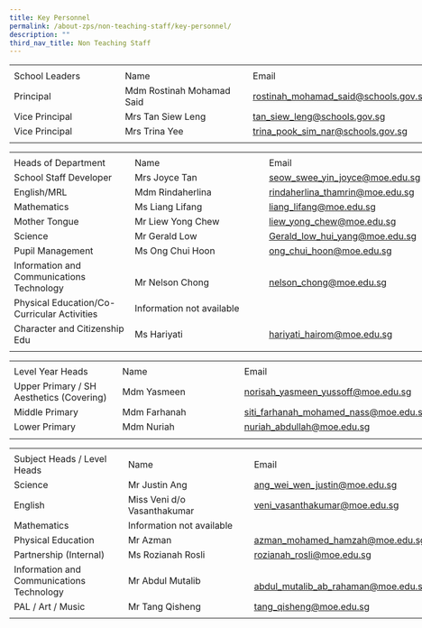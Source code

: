```yaml
---
title: Key Personnel
permalink: /about-zps/non-teaching-staff/key-personnel/
description: ""
third_nav_title: Non Teaching Staff
---
```

<table border="0" cellpadding="0" cellspacing="0" width="750" style="border-collapse:
 collapse;width:563pt"><colgroup><col width="215" style="mso-width-source:userset;mso-width-alt:7862;width:161pt"> <col width="250" style="mso-width-source:userset;mso-width-alt:9142;width:188pt"> <col width="285" style="mso-width-source:userset;mso-width-alt:10422;width:214pt"></colgroup><tbody><tr height="7" style="mso-height-source:userset;height:5.25pt"><td height="7" width="215" style="height:5.25pt;width:161pt"></td><td width="250" style="width:188pt"></td><td width="285" style="width:214pt"></td></tr><tr height="21" style="height:15.75pt"><td height="21" class="xl70" style="height:15.75pt">School Leaders</td><td class="xl67" style="border-left:none">Name</td><td class="xl72" style="border-left:none">Email</td></tr><tr height="21" style="height:15.75pt"><td height="21" class="xl71" style="height:15.75pt;border-top:none">Principal</td><td class="xl68" style="border-top:none;border-left:none">Mdm Rostinah Mohamad Said&nbsp;</td><td class="xl69" style="border-top:none;border-left:none"><a href="mailto:rostinah_mohamad_said@schools.gov.sg">rostinah_mohamad_said@schools.gov.sg</a></td></tr><tr height="21" style="height:15.75pt"><td height="21" class="xl71" style="height:15.75pt;border-top:none">Vice Principal</td><td class="xl68" style="border-top:none;border-left:none">Mrs Tan Siew Leng</td><td class="xl69" style="border-top:none;border-left:none"><a href="mailto:tan_siew_leng@schools.gov.sg">tan_siew_leng@schools.gov.sg</a></td></tr><tr height="21" style="height:15.75pt"><td height="21" class="xl71" style="height:15.75pt;border-top:none">Vice Principal</td><td class="xl68" style="border-top:none;border-left:none">Mrs Trina Yee</td><td class="xl69" style="border-top:none;border-left:none"><a href="mailto:trina_pook_sim_nar@schools.gov.sg">trina_pook_sim_nar@schools.gov.sg</a></td></tr><tr height="6" style="mso-height-source:userset;height:4.5pt"><td height="6" style="height:4.5pt"></td><td></td><td class="xl66"></td></tr></tbody></table>
 
 
<table border="0" cellpadding="0" cellspacing="0" width="750" style="border-collapse:
 collapse;width:563pt"><colgroup><col width="215" style="mso-width-source:userset;mso-width-alt:7862;width:161pt"> <col width="250" style="mso-width-source:userset;mso-width-alt:9142;width:188pt"> <col width="285" style="mso-width-source:userset;mso-width-alt:10422;width:214pt"></colgroup><tbody><tr height="4" style="mso-height-source:userset;height:3.0pt"><td height="4" width="215" style="height:3.0pt;width:161pt"></td><td width="250" style="width:188pt"></td><td width="285" style="width:214pt"></td></tr><tr height="21" style="height:15.75pt"><td height="21" class="xl71" style="height:15.75pt">Heads of Department</td><td class="xl67" style="border-left:none">Name</td><td class="xl73" style="border-left:none">Email</td></tr><tr height="21" style="height:15.75pt"><td height="21" class="xl72" style="height:15.75pt;border-top:none">School Staff Developer</td><td class="xl68" style="border-top:none;border-left:none">Mrs Joyce Tan</td><td class="xl70" style="border-top:none;border-left:none"><a href="mailto:seow_swee_yin_joyce@moe.edu.sg">seow_swee_yin_joyce@moe.edu.sg</a></td></tr><tr height="21" style="height:15.75pt"><td height="21" class="xl72" style="height:15.75pt;border-top:none">English/MRL</td><td class="xl69" width="250" style="border-top:none;border-left:none;width:188pt">Mdm Rindaherlina<span style="mso-spacerun:yes">&nbsp;</span></td><td class="xl70" style="border-top:none;border-left:none"><a href="mailto:rindaherlina_thamrin@moe.edu.sg">rindaherlina_thamrin@moe.edu.sg</a></td></tr><tr height="21" style="height:15.75pt"><td height="21" class="xl72" style="height:15.75pt;border-top:none">Mathematics</td><td class="xl68" style="border-top:none;border-left:none">Ms Liang Lifang</td><td class="xl70" style="border-top:none;border-left:none"><a href="mailto:liang_lifang@moe.edu.sg">liang_lifang@moe.edu.sg</a></td></tr><tr height="21" style="height:15.75pt"><td height="21" class="xl72" style="height:15.75pt;border-top:none">Mother Tongue</td><td class="xl68" style="border-top:none;border-left:none">Mr Liew Yong Chew</td><td class="xl70" style="border-top:none;border-left:none"><a href="mailto:liew_yong_chew@moe.edu.sg">liew_yong_chew@moe.edu.sg</a></td></tr><tr height="21" style="height:15.75pt"><td height="21" class="xl72" style="height:15.75pt;border-top:none">Science</td><td class="xl68" style="border-top:none;border-left:none">Mr Gerald Low<span style="mso-spacerun:yes">&nbsp;</span></td><td class="xl70" style="border-top:none;border-left:none"><a href="mailto:Gerald_low_hui_yang@moe.edu.sg">Gerald_low_hui_yang@moe.edu.sg</a></td></tr><tr height="21" style="height:15.75pt"><td height="21" class="xl72" style="height:15.75pt;border-top:none">Pupil Management</td><td class="xl68" style="border-top:none;border-left:none">Ms Ong Chui Hoon</td><td class="xl70" style="border-top:none;border-left:none"><a href="mailto:ong_chui_hoon@moe.edu.sg">ong_chui_hoon@moe.edu.sg</a></td></tr><tr height="41" style="height:30.75pt"><td height="41" class="xl75" width="215" style="height:30.75pt;border-top:none;
  width:161pt">Information and Communications Technology</td><td class="xl68" style="border-top:none;border-left:none">
<br>Mr Nelson Chong</td><td class="xl70" style="border-top:none;border-left:none"><a href="mailto:nelson_chong@moe.edu.sg">
	<br>nelson_chong@moe.edu.sg</a></td></tr><tr height="41" style="height:30.75pt"><td height="41" class="xl75" width="215" style="height:30.75pt;border-top:none;
  width:161pt">Physical Education/Co-Curricular Activities</td><td colspan="2" class="xl73" style="border-left:none">Information not available</td></tr><tr height="21" style="height:15.75pt"><td height="21" class="xl75" width="215" style="height:15.75pt;border-top:none;
  width:161pt">Character and Citizenship Edu</td><td class="xl68" style="border-top:none;border-left:none">Ms Hariyati</td><td class="xl70" style="border-top:none;border-left:none"><a href="mailto:hariyati_hairom@moe.edu.sg">hariyati_hairom@moe.edu.sg</a></td></tr><tr height="5" style="mso-height-source:userset;height:3.75pt"><td height="5" style="height:3.75pt"></td><td></td><td class="xl66"></td></tr></tbody></table>
	
<table border="0" cellpadding="0" cellspacing="0" width="750" style="border-collapse:
 collapse;width:563pt"><colgroup><col width="215" style="mso-width-source:userset;mso-width-alt:7862;width:161pt"> <col width="250" style="mso-width-source:userset;mso-width-alt:9142;width:188pt"> <col width="285" style="mso-width-source:userset;mso-width-alt:10422;width:214pt"></colgroup><tbody><tr height="5" style="mso-height-source:userset;height:3.75pt"><td height="5" width="215" style="height:3.75pt;width:161pt"></td><td width="250" style="width:188pt"></td><td width="285" style="width:214pt"></td></tr><tr height="21" style="height:15.75pt"><td height="21" class="xl70" style="height:15.75pt">Level Year Heads</td><td class="xl67" style="border-left:none">Name</td><td class="xl72" style="border-left:none">Email</td></tr><tr height="41" style="height:30.75pt"><td height="41" class="xl73" width="215" style="height:30.75pt;border-top:none;
  width:161pt">Upper Primary / SH Aesthetics (Covering)</td><td class="xl68" style="border-top:none;border-left:none">Mdm Yasmeen</td><td class="xl69" style="border-top:none;border-left:none"><a href="mailto:norisah_yasmeen_yussoff@moe.edu.sg">norisah_yasmeen_yussoff@moe.edu.sg</a></td></tr><tr height="21" style="height:15.75pt"><td height="21" class="xl71" style="height:15.75pt;border-top:none">Middle Primary</td><td class="xl68" style="border-top:none;border-left:none">Mdm Farhanah<span style="mso-spacerun:yes">&nbsp;</span></td><td class="xl69" style="border-top:none;border-left:none"><a href="mailto:siti_farhanah_mohamed_nass@moe.edu.sg">siti_farhanah_mohamed_nass@moe.edu.sg</a></td></tr><tr height="21" style="height:15.75pt"><td height="21" class="xl71" style="height:15.75pt;border-top:none">Lower Primary</td><td class="xl68" style="border-top:none;border-left:none">Mdm Nuriah</td><td class="xl69" style="border-top:none;border-left:none"><a href="mailto:nuriah_abdullah@moe.edu.sg">nuriah_abdullah@moe.edu.sg</a></td></tr><tr height="8" style="mso-height-source:userset;height:6.0pt"><td height="8" style="height:6.0pt"></td><td></td><td class="xl66"></td></tr></tbody></table>
	
<table border="0" cellpadding="0" cellspacing="0" width="750" style="border-collapse:
 collapse;width:563pt"><colgroup><col width="215" style="mso-width-source:userset;mso-width-alt:7862;width:161pt"> <col width="250" style="mso-width-source:userset;mso-width-alt:9142;width:188pt"> <col width="285" style="mso-width-source:userset;mso-width-alt:10422;width:214pt"></colgroup><tbody><tr height="4" style="mso-height-source:userset;height:3.0pt"><td height="4" width="215" style="height:3.0pt;width:161pt"><a name="RANGE!E30:G39"></a></td><td width="250" style="width:188pt"></td><td width="285" style="width:214pt"></td></tr><tr height="21" style="height:15.75pt"><td height="21" class="xl70" style="height:15.75pt">Subject Heads / Level Heads</td><td class="xl66" style="border-left:none">Name</td><td class="xl72" style="border-left:none">Email</td></tr><tr height="21" style="height:15.75pt"><td height="21" class="xl71" style="height:15.75pt;border-top:none">Science</td><td class="xl67" style="border-top:none;border-left:none">Mr Justin Ang</td><td class="xl69" style="border-top:none;border-left:none"><a href="mailto:ang_wei_wen_justin@moe.edu.sg">ang_wei_wen_justin@moe.edu.sg</a></td></tr><tr height="21" style="height:15.75pt"><td height="21" class="xl71" style="height:15.75pt;border-top:none">English</td><td class="xl67" style="border-top:none;border-left:none">Miss Veni d/o Vasanthakumar</td><td class="xl69" style="border-top:none;border-left:none"><a href="mailto:veni_vasanthakumar@moe.edu.sg">veni_vasanthakumar@moe.edu.sg</a></td></tr><tr height="21" style="height:15.75pt"><td height="21" class="xl71" style="height:15.75pt;border-top:none">Mathematics</td><td colspan="2" class="xl72" style="border-left:none">Information not available</td></tr><tr height="21" style="height:15.75pt"><td height="21" class="xl71" style="height:15.75pt;border-top:none">Physical Education</td><td class="xl67" style="border-top:none;border-left:none">Mr Azman</td><td class="xl69" style="border-top:none;border-left:none"><a href="mailto:azman_mohamed_hamzah@moe.edu.sg">azman_mohamed_hamzah@moe.edu.sg</a></td></tr><tr height="21" style="height:15.75pt"><td height="21" class="xl71" style="height:15.75pt;border-top:none">Partnership (Internal)</td><td class="xl68" width="250" style="border-top:none;border-left:none;width:188pt">Ms Rozianah Rosli</td><td class="xl69" style="border-top:none;border-left:none"><a href="mailto:rozianah_rosli@moe.edu.sg">rozianah_rosli@moe.edu.sg</a></td></tr><tr height="41" style="height:30.75pt"><td height="41" class="xl74" width="215" style="height:30.75pt;border-top:none;
  width:161pt">Information and Communications Technology</td><td class="xl67" style="border-top:none;border-left:none">Mr Abdul Mutalib<span style="mso-spacerun:yes">&nbsp;</span></td><td class="xl69" style="border-top:none;border-left:none"><a href="mailto:abdul_mutalib_ab_rahaman@moe.edu.sg">
	<br>abdul_mutalib_ab_rahaman@moe.edu.sg</a></td></tr><tr height="21" style="height:15.75pt"><td height="21" class="xl71" style="height:15.75pt;border-top:none">PAL / Art / Music</td><td class="xl67" style="border-top:none;border-left:none">Mr Tang Qisheng</td><td class="xl69" style="border-top:none;border-left:none"><a href="mailto:tang_qisheng@moe.edu.sg">tang_qisheng@moe.edu.sg</a></td></tr><tr height="6" style="mso-height-source:userset;height:4.5pt"><td height="6" style="height:4.5pt"></td><td></td><td></td></tr></tbody></table>